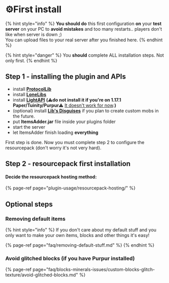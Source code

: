 # ⚙️First install

{% hint style="info" %}
**You should do** this first configuration **on** your **test server** on your PC to **avoid mistakes** and too many restarts.. players don't like when server is down ;\)  
You can upload files to your real server after you finished here.
{% endhint %}

{% hint style="danger" %}
You **should** complete ALL installation steps. Not only first.
{% endhint %}

## Step 1 - installing the plugin and APIs

* install [**ProtocolLib**](https://www.spigotmc.org/resources/protocollib.1997/)
* install [**LoneLibs**](https://www.spigotmc.org/resources/lonelibs.75974/)
* install [**LightAPI**](https://www.spigotmc.org/resources/lightapi-fork.48247/) **\(**⚠️**do not install it if you're on 1.17.1 Paper/Tuinity/Purpur**⚠️ [It doesn't work for now](https://www.spigotmc.org/threads/lightapi-fork.278321/page-10#post-4237787).**\)**
* \(optional\) install [**Lib's Disguises**](https://www.spigotmc.org/resources/libs-disguises-free.81/) if you plan to create custom mobs in the future.
* put **ItemsAdder.jar** file inside your plugins folder
* start the server
* let ItemsAdder finish loading **everything**

First step is done. Now you must complete step 2 to configure the resourcepack \(don't worry it's not very hard\).

## Step 2 - resourcepack first installation

#### Decide the resourcepack hosting method: 

{% page-ref page="plugin-usage/resourcepack-hosting/" %}

## Optional steps

### Removing default items

{% hint style="info" %}
If you don't care about my default stuff and you only want to make your own items, blocks and other things it's easy!

{% page-ref page="faq/removing-default-stuff.md" %}
{% endhint %}

### Avoid glitched blocks \(if you have Purpur installed\)

{% page-ref page="faq/blocks-minerals-issues/custom-blocks-glitch-texture/avoid-glitched-blocks.md" %}

